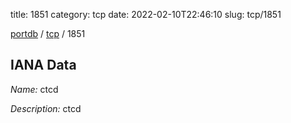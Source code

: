 title: 1851
category: tcp
date: 2022-02-10T22:46:10
slug: tcp/1851

[portdb](/) / [tcp](/category/tcp.html) / 1851


## IANA Data

_Name:_ ctcd

_Description:_ ctcd

